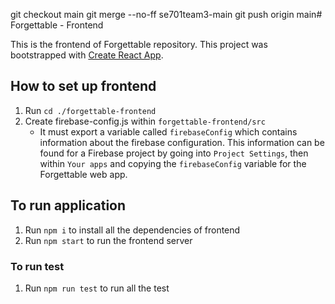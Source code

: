 git checkout main
git merge --no-ff se701team3-main
git push origin main# Forgettable - Frontend

This is the frontend of Forgettable repository.
This project was bootstrapped with [Create React App](https://github.com/facebook/create-react-app).

## How to set up frontend
1. Run ```cd ./forgettable-frontend```
2. Create firebase-config.js within ```forgettable-frontend/src```
   - It must export a variable called ```firebaseConfig``` which contains information about the firebase configuration.
     This information can be found for a Firebase project by going into `Project Settings`, then within `Your apps` and 
     copying the `firebaseConfig` variable for the Forgettable web app.

## To run application
1. Run ```npm i``` to install all the dependencies of frontend
2. Run ```npm start``` to run the frontend server

### To run test
1. Run ```npm run test``` to run all the test

